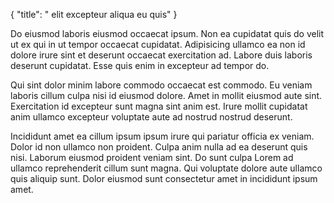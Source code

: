 {
  "title": " elit excepteur aliqua eu quis"
}

Do eiusmod laboris eiusmod occaecat ipsum. Non ea cupidatat quis do velit ut ex qui in ut tempor occaecat cupidatat. Adipisicing ullamco ea non id dolore irure sint et deserunt occaecat exercitation ad. Labore duis laboris deserunt cupidatat. Esse quis enim in excepteur ad tempor do.

Qui sint dolor minim labore commodo occaecat est commodo. Eu veniam laboris cillum culpa nisi id eiusmod dolore. Amet in mollit eiusmod aute sint. Exercitation id excepteur sunt magna sint anim est. Irure mollit cupidatat anim ullamco excepteur voluptate aute ad nostrud nostrud deserunt.

Incididunt amet ea cillum ipsum ipsum irure qui pariatur officia ex veniam. Dolor id non ullamco non proident. Culpa anim nulla ad ea deserunt quis nisi. Laborum eiusmod proident veniam sint. Do sunt culpa Lorem ad ullamco reprehenderit cillum sunt magna. Qui voluptate dolore aute ullamco quis aliquip sunt. Dolor eiusmod sunt consectetur amet in incididunt ipsum amet.